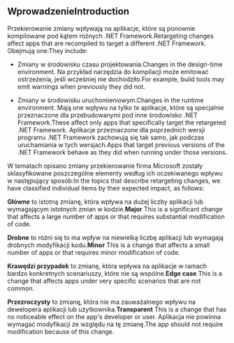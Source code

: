 ## <a name="introduction"></a><span data-ttu-id="697ce-101">Wprowadzenie</span><span class="sxs-lookup"><span data-stu-id="697ce-101">Introduction</span></span>
<span data-ttu-id="697ce-102">Przekierowanie zmiany wpływają na aplikacje, które są ponownie kompilowane pod kątem różnych .NET Framework.</span><span class="sxs-lookup"><span data-stu-id="697ce-102">Retargeting changes affect apps that are recompiled to target a different .NET Framework.</span></span> <span data-ttu-id="697ce-103">Obejmują one:</span><span class="sxs-lookup"><span data-stu-id="697ce-103">They include:</span></span>

* <span data-ttu-id="697ce-104">Zmiany w środowisku czasu projektowania.</span><span class="sxs-lookup"><span data-stu-id="697ce-104">Changes in the design-time environment.</span></span> <span data-ttu-id="697ce-105">Na przykład narzędzia do kompilacji może emitować ostrzeżenia, jeśli wcześniej nie dochodziło.</span><span class="sxs-lookup"><span data-stu-id="697ce-105">For example, build tools may emit warnings when previously they did not.</span></span>

* <span data-ttu-id="697ce-106">Zmiany w środowisku uruchomieniowym.</span><span class="sxs-lookup"><span data-stu-id="697ce-106">Changes in the runtime environment.</span></span> <span data-ttu-id="697ce-107">Mają one wpływu na tylko te aplikacje, które są specjalnie przeznaczone dla przebudowanymi pod inne środowisko .NET Framework.</span><span class="sxs-lookup"><span data-stu-id="697ce-107">These affect only apps that specifically target the retargeted .NET Framework.</span></span> <span data-ttu-id="697ce-108">Aplikacje przeznaczone dla poprzednich wersji programu .NET Framework zachowują się tak samo, jak podczas uruchamiania w tych wersjach.</span><span class="sxs-lookup"><span data-stu-id="697ce-108">Apps that target previous versions of the .NET Framework behave as they did when running under those versions.</span></span>

<span data-ttu-id="697ce-109">W tematach opisano zmiany przekierowanie firma Microsoft zostały sklasyfikowane poszczególne elementy według ich oczekiwanego wpływu w następujący sposób:</span><span class="sxs-lookup"><span data-stu-id="697ce-109">In the topics that describe retargeting changes, we have classified individual items by their expected impact, as follows:</span></span>

<span data-ttu-id="697ce-110">**Główne** to istotną zmianę, która wpływa na dużej liczby aplikacji lub wymagającym istotnych zmian w kodzie.</span><span class="sxs-lookup"><span data-stu-id="697ce-110">**Major** This is a significant change that affects a large number of apps or that requires substantial modification of code.</span></span>

<span data-ttu-id="697ce-111">**Drobne** to różni się to ma wpływ na niewielką liczbę aplikacji lub wymagają drobnych modyfikacji kodu.</span><span class="sxs-lookup"><span data-stu-id="697ce-111">**Minor** This is a change that affects a small number of apps or that requires minor modification of code.</span></span>

<span data-ttu-id="697ce-112">**Krawędzi przypadek** to zmianę, która wpływa na aplikacje w ramach bardzo konkretnych scenariuszy, które nie są wspólne.</span><span class="sxs-lookup"><span data-stu-id="697ce-112">**Edge case** This is a change that affects apps under very specific scenarios that are not common.</span></span>

<span data-ttu-id="697ce-113">**Przezroczysty** to zmianę, która nie ma zauważalnego wpływu na dewelopera aplikacji lub użytkownika.</span><span class="sxs-lookup"><span data-stu-id="697ce-113">**Transparent** This is a change that has no noticeable effect on the app's developer or user.</span></span> <span data-ttu-id="697ce-114">Aplikacja nie powinna wymagać modyfikacji ze względu na tę zmianę.</span><span class="sxs-lookup"><span data-stu-id="697ce-114">The app should not require modification because of this change.</span></span>
